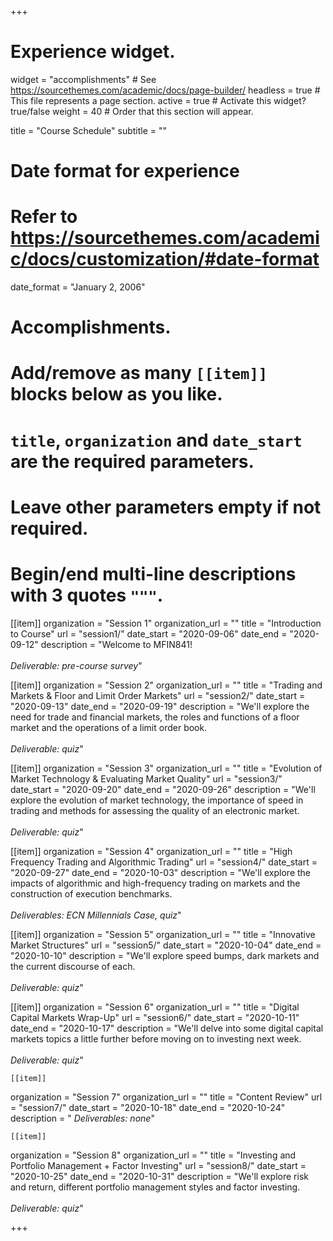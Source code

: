 +++
# Experience widget.
widget = "accomplishments"  # See https://sourcethemes.com/academic/docs/page-builder/
headless = true  # This file represents a page section.
active = true  # Activate this widget? true/false
weight = 40  # Order that this section will appear.

title = "Course Schedule"
subtitle = ""

# Date format for experience
#   Refer to https://sourcethemes.com/academic/docs/customization/#date-format
date_format = "January 2, 2006"

# Accomplishments.
#   Add/remove as many `[[item]]` blocks below as you like.
#   `title`, `organization` and `date_start` are the required parameters.
#   Leave other parameters empty if not required.
#   Begin/end multi-line descriptions with 3 quotes `"""`.

[[item]]
  organization = "Session 1"
  organization_url = ""
  title = "Introduction to Course"
  url = "session1/"
  date_start = "2020-09-06"
  date_end = "2020-09-12"
  description = "Welcome to MFIN841! </br></br> *Deliverable: pre-course survey*"

[[item]]
  organization = "Session 2"
  organization_url = ""
  title = "Trading and Markets & Floor and Limit Order Markets"
  url = "session2/"
  date_start = "2020-09-13"
  date_end = "2020-09-19"
  description = "We'll explore the need for trade and financial markets, the roles and functions of a floor market and the operations of a limit order book. </br></br> *Deliverable: quiz*"
  
  [[item]]
  organization = "Session 3"
  organization_url = ""
  title = "Evolution of Market Technology & Evaluating Market Quality"
  url = "session3/"
  date_start = "2020-09-20"
  date_end = "2020-09-26"
  description = "We'll explore the evolution of market technology, the importance of speed in trading and methods for assessing the quality of an electronic market. </br></br> *Deliverable: quiz*"
  
  [[item]]
  organization = "Session 4"
  organization_url = ""
  title = "High Frequency Trading and Algorithmic Trading"
  url = "session4/"
  date_start = "2020-09-27"
  date_end = "2020-10-03"
  description = "We'll explore the impacts of algorithmic and high-frequency trading on markets and the construction of execution benchmarks. </br></br> *Deliverables: ECN Millennials Case, quiz*"
  
  [[item]]
  organization = "Session 5"
  organization_url = ""
  title = "Innovative Market Structures"
  url = "session5/"
  date_start = "2020-10-04"
  date_end = "2020-10-10"
  description = "We'll explore speed bumps, dark markets and the current discourse of each. </br></br> *Deliverable: quiz*"
  
  [[item]]
  organization = "Session 6"
  organization_url = ""
  title = "Digital Capital Markets Wrap-Up"
  url = "session6/"
  date_start = "2020-10-11"
  date_end = "2020-10-17"
  description = "We'll delve into some digital capital markets topics a little further before moving on to investing next week. </br></br> *Deliverable: quiz*"
  
    [[item]]
  organization = "Session 7"
  organization_url = ""
  title = "Content Review"
  url = "session7/"
  date_start = "2020-10-18"
  date_end = "2020-10-24"
  description = " *Deliverables: none*"
  
    [[item]]
  organization = "Session 8"
  organization_url = ""
  title = "Investing and Portfolio Management + Factor Investing"
  url = "session8/"
  date_start = "2020-10-25"
  date_end = "2020-10-31"
  description = "We'll explore risk and return, different portfolio management styles and factor investing. </br></br> *Deliverable: quiz*"
  


+++

